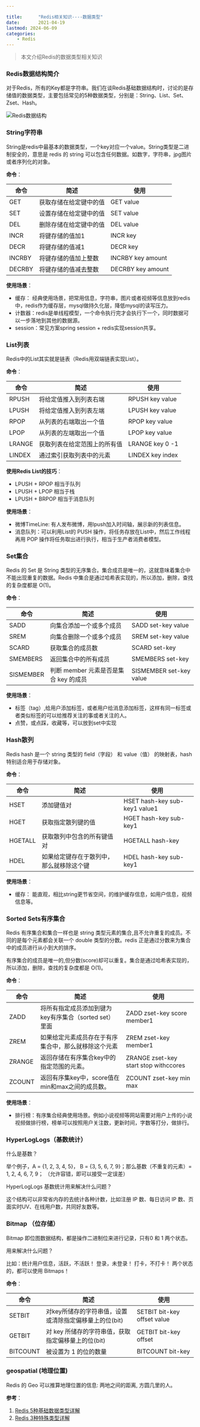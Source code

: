 ```yaml
---

title:      "Redis相关知识----数据类型"
date:       2021-04-19
lastmod: 2024-06-09
categories:
    - Redis
---
```


>本文介绍Redis的数据类型相关知识

### Redis数据结构简介
对于Redis，所有的Key都是字符串。我们在谈Redis基础数据结构时，讨论的是存储值的数据类型，主要包括常见的5种数据类型，分别是：String、List、Set、Zset、Hash。

![Redis数据结构](https://img-blog.csdnimg.cn/202104192159585.png?x-oss-process=image,type_ZmFuZ3poZW5naGVpdGk,shadow_10,text_aHR0cHM6Ly9ibG9nLmNzZG4ubmV0L0NhcnJvdFpzeQ==,size_16,color_FFFFFF,t_70)
### String字符串
String是redis中最基本的数据类型，一个key对应一个value。String类型是二进制安全的，意思是 redis 的 string 可以包含任何数据。如数字，字符串，jpg图片或者序列化的对象。

**命令**：

|命令| 简述 | 使用 |
|----|----|----|
| GET | 获取存储在给定键中的值 | GET value |
| SET | 设置存储在给定键中的值	 | SET value |
| DEL | 删除存储在给定键中的值	 | DEL value |
| INCR| 将键存储的值加1 | INCR key |
| DECR| 将键存储的值减1 | DECR key |
| INCRBY| 将键存储的值加上整数 | INCRBY key amount |
| DECRBY| 将键存储的值减去整数 | DECRBY key amount |

**使用场景**：

 - 缓存： 经典使用场景，把常用信息，字符串，图片或者视频等信息放到redis中，redis作为缓存层，mysql做持久化层，降低mysql的读写压力。
 - 计数器：redis是单线程模型，一个命令执行完才会执行下一个，同时数据可以一步落地到其他的数据源。
 - session：常见方案spring session + redis实现session共享。

### List列表
Redis中的List其实就是链表（Redis用双端链表实现List）。

**命令**：

|命令| 简述 | 使用 |
|----|----|----|
| RPUSH |将给定值推入到列表右端 | RPUSH key value |
| LPUSH | 将给定值推入到列表左端	 |LPUSH  key value |
| RPOP| 从列表的右端取出一个值 | RPOP key value |
| LPOP| 从列表的左端取出一个值 | LPOP key value |
| LRANGE| 获取列表在给定范围上的所有值 | LRANGE key 0 -1 |
| LINDEX| 通过索引获取列表中的元素 | LINDEX key index |

**使用Redis List的技巧**：

 - LPUSH + RPOP 相当于队列
 - LPUSH + LPOP 相当于栈
 - LPUSH + BRPOP 相当于消息队列

**使用场景**：

 - 微博TimeLine: 有人发布微博，用lpush加入时间轴，展示新的列表信息。
 - 消息队列：可以利用List的 PUSH 操作，将任务存放在List中，然后工作线程再用 POP 操作将任务取出进行执行，相当于生产者消费者模型。

### Set集合
Redis 的 Set 是 String 类型的无序集合。集合成员是唯一的，这就意味着集合中不能出现重复的数据。Redis 中集合是通过哈希表实现的，所以添加，删除，查找的复杂度都是 O(1)。

**命令**：

|命令| 简述 | 使用 |
|----|----|----|
| SADD |向集合添加一个或多个成员 | SADD set-key value |
| SREM |向集合删除一个或多个成员| SREM set-key value |
| SCARD | 获取集合的成员数	 |SCARD set-key|
| SMEMBERS| 返回集合中的所有成员 | SMEMBERS set-key|
| SISMEMBER| 判断 member 元素是否是集合 key 的成员 | SISMEMBER set-key value |

**使用场景**：

 - 标签（tag）,给用户添加标签，或者用户给消息添加标签，这样有同一标签或者类似标签的可以给推荐关注的事或者关注的人。
 - 点赞，或点踩，收藏等，可以放到set中实现

### Hash散列
Redis hash 是一个 string 类型的 field（字段） 和 value（值） 的映射表，hash 特别适合用于存储对象。

**命令**：

|命令| 简述 | 使用 |
|----|----|----|
| HSET|添加键值对 | HSET hash-key sub-key1 value1 |
| HGET| 获取指定散列键的值	 |HGET hash-key sub-key1  |
| HGETALL| 获取散列中包含的所有键值对 | HGETALL hash-key |
| HDEL| 如果给定键存在于散列中，那么就移除这个键 | HDEL hash-key sub-key1|

**使用场景**：

 - 缓存： 能直观，相比string更节省空间，的维护缓存信息，如用户信息，视频信息等。

### Sorted Sets有序集合
Redis 有序集合和集合一样也是 string 类型元素的集合,且不允许重复的成员。不同的是每个元素都会关联一个 double 类型的分数。redis 正是通过分数来为集合中的成员进行从小到大的排序。

有序集合的成员是唯一的,但分数(score)却可以重复。集合是通过哈希表实现的，所以添加，删除，查找的复杂度都是 O(1)。

**命令**：

|命令| 简述 | 使用 |
|----|----|----|
| ZADD|将所有指定成员添加到键为key有序集合（sorted set）里面 | ZADD zset-key score member1|
| ZREM| 如果给定元素成员存在于有序集合中，那么就移除这个元素	 |ZREM zset-key member1 |
| ZRANGE| 返回存储在有序集合key中的指定范围的元素。| ZRANGE zset-key start stop withccores |
| ZCOUNT | 返回有序集key中，score值在min和max之间的成员数。  | ZCOUNT zset-key min max|

**使用场景**：

 - 排行榜：有序集合经典使用场景。例如小说视频等网站需要对用户上传的小说视频做排行榜，榜单可以按照用户关注数，更新时间，字数等打分，做排行。


### HyperLogLogs（基数统计）
什么是基数？

 举个例子，A = {1, 2, 3, 4, 5}， B = {3, 5, 6, 7, 9}；那么基数（不重复的元素）= 1, 2, 4, 6, 7, 9； （允许容错，即可以接受一定误差） 

HyperLogLogs 基数统计用来解决什么问题？ 

这个结构可以非常省内存的去统计各种计数，比如注册 IP 数、每日访问 IP 数、页面实时UV、在线用户数，共同好友数等。

### Bitmap （位存储）
Bitmap 即位图数据结构，都是操作二进制位来进行记录，只有0 和 1 两个状态。

用来解决什么问题？

比如：统计用户信息，活跃，不活跃！ 登录，未登录！ 打卡，不打卡！ 两个状态的，都可以使用 Bitmaps！

**命令**：

|命令| 简述 | 使用 |
|----|----|----|
| SETBIT|对key所储存的字符串值，设置或清除指定偏移量上的位(bit)  | SETBIT bit-key offset value|
| GETBIT| 对 key 所储存的字符串值，获取指定偏移量上的位(bit) |GETBIT bit-key offset |
| BITCOUNT| 被设置为 1 的位的数量| BITCOUNT bit-key |

### geospatial (地理位置)
Redis 的 Geo 可以推算地理位置的信息: 两地之间的距离, 方圆几里的人。


**参考**：

 1. [Redis 5种基础数据类型详解](https://www.pdai.tech/md/db/nosql-redis/db-redis-data-types.html)
 2. [Redis 3种特殊类型详解](https://www.pdai.tech/md/db/nosql-redis/db-redis-data-type-special.html)

